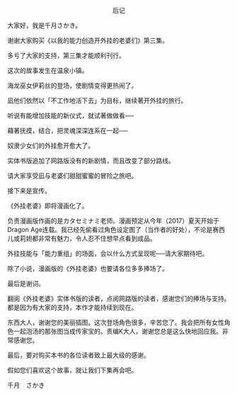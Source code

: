 <p align="center">后记</p>

大家好，我是千月さかき。

谢谢大家购买《以我的能力创造开外挂的老婆们》第三集。

多亏了大家的支持，第三集才能顺利刊行。

这次的故事发生在温泉小镇。

海龙巫女伊莉丝的登场，使剧情变得更热闹了。

凪他们依然以「不工作地活下去」为目标，继续著开外挂的旅行。

听说有能增加技能的新仪式，就试著做做看──

藉著抚摸，结合，把灵魂深深连系在一起──

奴隶少女们的外挂愈开愈大了。

实体书版追加了网路版没有的新剧情，而且改变了部分路线。

请大家享受凪与老婆们甜甜蜜蜜的冒险之旅吧。

接下来是宣传。

《外挂老婆》即将漫画化了。

负责漫画版作画的是カタセミナミ老师。漫画预定从今年（2017）夏天开始于Dragon Age连载。我已经先偷看过角色设定图了（当作者的好处），不论是赛西儿或莉妲都非常有魅力，令人忍不住想早点看到成品。

外挂技能与「能力重组」的场面，会以什么方式呈现呢──请大家期待吧。

除了小说，漫画版的《外挂老婆》也要请各位多多捧场了。

最后是谢词。

翻阅《外挂老婆》实体书版的读者，点阅网路版的读者，感谢您们的捧场与支持。都是因为有大家的支持，本作才能持续到现在。

东西大人，谢谢您的美丽插图。这次登场角色很多，辛苦您了。我会把所有女性角色一起泡汤的那张图当成传家宝的。责编K大人，谢谢您总是这么快地回应我。非常感谢您。

最后，要对购买本书的各位读者致上最大级的感谢。

假如您们喜欢这个故事，就让我们下集再会吧。

千月　さかき

